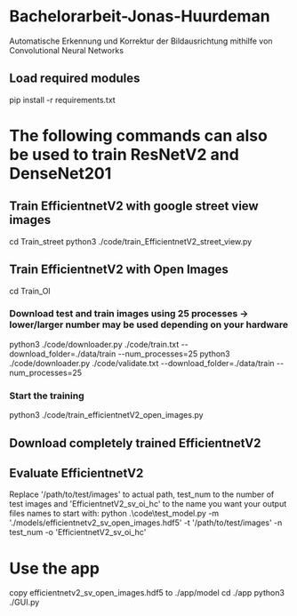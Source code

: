 # Bachelorarbeit-Jonas-Huurdeman
Automatische Erkennung und Korrektur der Bildausrichtung mithilfe von Convolutional Neural Networks

## Load required modules
pip install -r requirements.txt

# The following commands can also be used to train ResNetV2 and DenseNet201
## Train EfficientnetV2 with google street view images
cd Train_street
python3 ./code/train_EfficientnetV2_street_view.py
## Train EfficientnetV2 with Open Images
cd Train_OI
### Download test and train images using 25 processes -> lower/larger number may be used depending on your hardware
python3 ./code/downloader.py ./code/train.txt --download_folder=./data/train --num_processes=25
python3 ./code/downloader.py ./code/validate.txt --download_folder=./data/train --num_processes=25
### Start the training
python3 ./code/train_efficientnetV2_open_images.py

## Download completely trained EfficientnetV2 

## Evaluate EfficientnetV2
Replace '/path/to/test/images' to actual path, test_num to the number of test images and 'EfficientnetV2_sv_oi_hc' to the name you want
your output files names to start with:
python .\code\test_model.py -m './models/efficientnetv2_sv_open_images.hdf5' -t '/path/to/test/images' -n test_num -o 'EfficientnetV2_sv_oi_hc'

# Use the app 
copy efficientnetv2_sv_open_images.hdf5 to ./app/model
cd ./app
python3 ./GUI.py
